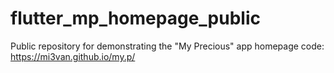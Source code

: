 # flutter_mp_homepage_public
Public repository for demonstrating the "My Precious" app homepage code: https://mi3van.github.io/my.p/
